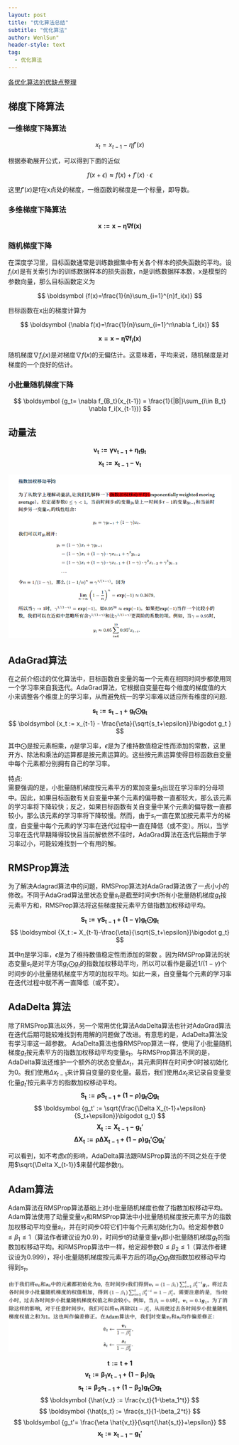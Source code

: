 ```yaml
---
layout: post
title: "优化算法总结"
subtitle: "优化算法"
author: WenlSun"
header-style: text
tag:
  - 优化算法
---
```

[各优化算法的优缺点整理](https://blog.csdn.net/zhouhong0284/article/details/80232412)

## 梯度下降算法

### 一维梯度下降算法

$$
x_t=x_{t-1}-\eta f'(x)
$$

根据泰勒展开公式，可以得到下面的近似

$$
f(x+\epsilon )\approx f(x)+f'(x)\cdot \epsilon
$$

这里$f'(x)$是f在x点处的梯度，一维函数的梯度是一个标量，即导数。

### 多维梯度下降算法

$$
\boldsymbol {x := x-\eta \nabla f(x)}
$$

### 随机梯度下降

在深度学习⾥，⽬标函数通常是训练数据集中有关各个样本的损失函数的平均。设$f_i(x)$是有关索引为i的训练数据样本的损失函数，n是训练数据样本数，x是模型的参数向量，那么⽬标函数定义为 

$$
\boldsymbol {f(x)=\frac{1}{n}\sum_{i=1}^{n}f_i(x)}
$$

目标函数在x出的梯度计算为

$$
\boldsymbol {\nabla f(x)=\frac{1}{n}\sum_{i=1}^n\nabla f_i(x)}
$$

$$
\boldsymbol {x = x -\eta \nabla f_i(x)}
$$

随机梯度$\nabla f_i(x)$是对梯度$\nabla f(x)$的无偏估计。这意味着，平均来说，随机梯度是对梯度的⼀个良好的估计。

### 小批量随机梯度下降

$$
\boldsymbol {g_t= \nabla f_{B_t}(x_{t-1}) = \frac{1}{|B|}\sum_{i\in B_t} \nabla f_i(x_{t-1})}
$$

## 动量法

$$
\boldsymbol {v_t := \gamma v_{t-1}+ \eta_{t}g_{t}}
$$
$$
\boldsymbol {x_t := x_{t-1}-v_t}
$$

![](/img/面试问题总结/动量法.png)

## AdaGrad算法

在之前介绍过的优化算法中，⽬标函数⾃变量的每⼀个元素在相同时间步都使⽤同⼀个学习率来⾃我迭代。AdaGrad算法，它根据⾃变量在每个维度的梯度值的⼤小来调整各个维度上的学习率，从而避免统⼀的学习率难以适应所有维度的问题.

$$
\boldsymbol {s_t := s_{t-1}+g_t \bigodot g_t}
$$
$$
\boldsymbol {x_t := x_{t-1} - \frac{\eta}{\sqrt{s_t+\epsilon}}\bigodot g_t }
$$

其中$\bigodot$是按元素相乘，$\eta$是学习率，$\epsilon$是为了维持数值稳定性而添加的常数，这⾥开⽅、除法和乘法的运算都是按元素运算的。这些按元素运算使得⽬标函数⾃变量中每个元素都分别拥有⾃⼰的学习率。

特点:<br>
需要强调的是，小批量随机梯度按元素平⽅的累加变量$s_t$出现在学习率的分⺟项中。因此，如果⽬标函数有关⾃变量中某个元素的偏导数⼀直都较⼤，那么该元素的学习率将下降较快；反之，如果⽬标函数有关⾃变量中某个元素的偏导数⼀直都较小，那么该元素的学习率将下降较慢。然而，由于$s_t$⼀直在累加按元素平⽅的梯度，⾃变量中每个元素的学习率在迭代过程中⼀直在降低（或不变）。所以，当学习率在迭代早期降得较快且当前解依然不佳时，AdaGrad算法在迭代后期由于学习率过小，可能较难找到⼀个有⽤的解。

## RMSProp算法

为了解决Adagrad算法中的问题，RMSProp算法对AdaGrad算法做了⼀点小小的修改。不同于AdaGrad算法⾥状态变量$s_t$是截⾄时间步t所有小批量随机梯度$g_t$按元素平⽅和，RMSProp算法将这些梯度按元素平⽅做指数加权移动平均。

$$
\boldsymbol {S_t := \gamma S_{t-1} + (1-\gamma)g_t \bigodot g_t}
$$
$$
\boldsymbol {X_t := X_{t-1}-\frac{\eta}{\sqrt{S_t+\epsilon}}\bigodot g_t}
$$

其中$\eta$是学习率，$\epsilon$是为了维持数值稳定性而添加的常数 。因为RMSProp算法的状态变量$s_t$是对平⽅项$g_t\bigodot g_t$的指数加权移动平均，所以可以看作是最近$1/(1-\gamma )$个时间步的小批量随机梯度平⽅项的加权平均。如此⼀来，⾃变量每个元素的学习率在迭代过程中就不再⼀直降低（或不变）。

## AdaDelta 算法

除了RMSProp算法以外，另⼀个常⽤优化算法AdaDelta算法也针对AdaGrad算法在迭代后期可能较难找到有⽤解的问题做了改进。有意思的是，AdaDelta算法没有学习率这⼀超参数。
AdaDelta算法也像RMSProp算法⼀样，使⽤了小批量随机梯度$g_t$按元素平⽅的指数加权移动平均变量$s_t$。与RMSProp算法不同的是，AdaDelta算法还维护⼀个额外的状态变量$\Delta x_t$，其元素同样在时间步0时被初始化为0。我们使⽤$\Delta x_{t-1}$来计算⾃变量的变化量。最后，我们使⽤$\Delta x_t$来记录⾃变量变化量$g_t'$按元素平⽅的指数加权移动平均。
$$
\boldsymbol {S_t := \rho S_{t-1}+(1-\rho)g_t\bigodot g_t}
$$
$$
\boldsymbol {g_t' := \sqrt{\frac{\Delta X_{t-1}+\epsilon}{S_t+\epsilon}}\bigodot g_t}
$$
$$
\boldsymbol {X_t := X_{t-1}-g_t'}
$$
$$
\boldsymbol {\Delta X_t := \rho \Delta X_{t-1}+(1-\rho)g_t'\bigodot g_t'}
$$

可以看到，如不考虑$\epsilon$的影响，AdaDelta算法跟RMSProp算法的不同之处在于使⽤$\sqrt{\Delta X_{t-1}}$来替代超参数$\eta$。

## Adam算法

Adam算法在RMSProp算法基础上对小批量随机梯度也做了指数加权移动平均。Adam算法使⽤了动量变量$v_t$和RMSProp算法中小批量随机梯度按元素平⽅的指数加权移动平均变量$s_t$，并在时间步0将它们中每个元素初始化为0。给定超参数$0\leq \beta_1 \le 1$（算法作者建议设为0.9），时间步t的动量变量$v_t$即小批量随机梯度$g_t$的指数加权移动平均。和RMSProp算法中⼀样，给定超参数$0 \leq \beta_2\le 1$（算法作者建议设为0.999），将小批量随机梯度按元素平⽅后的项$g_t\bigodot g_t$做指数加权移动平均得到$s_t$。

![](/img/面试问题总结/adam.png)

$$
\boldsymbol {t:=t+1}
$$
$$
\boldsymbol {v_t := \beta_1v_{t-1}+(1-\beta_1)g_t}
$$
$$
\boldsymbol {s_t := \beta_2s_{t-1}+(1-\beta_2)g_t\bigodot g_t}
$$
$$
\boldsymbol {\hat{v_t} := \frac{v_t}{1-\beta_1^t}}
$$
$$
\boldsymbol {\hat{s_t} := \frac{s_t}{1-\beta_2^t}}
$$
$$
\boldsymbol {g_t'= \frac{\eta \hat{v_t}}{\sqrt{\hat{s_t}}+\epsilon}}
$$
$$
\boldsymbol {x_t := x_{t-1}-g_t'}
$$
